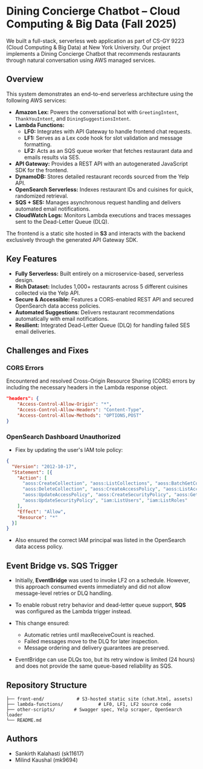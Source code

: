 # Dining Concierge Chatbot – Cloud Computing & Big Data (Fall 2025)

We built a full-stack, serverless web application as part of CS-GY 9223 (Cloud Computing & Big Data) at New York University. Our project implements a Dining Concierge Chatbot that recommends restaurants through natural conversation using AWS managed services.

## Overview

This system demonstrates an end-to-end serverless architecture using the following AWS services:

* **Amazon Lex:** Powers the conversational bot with `GreetingIntent`, `ThankYouIntent`, and `DiningSuggestionsIntent`.
* **Lambda Functions:**
    * **LF0:** Integrates with API Gateway to handle frontend chat requests.
    * **LF1:** Serves as a Lex code hook for slot validation and message formatting.
    * **LF2:** Acts as an SQS queue worker that fetches restaurant data and emails results via SES.
* **API Gateway:** Provides a REST API with an autogenerated JavaScript SDK for the frontend.
* **DynamoDB:** Stores detailed restaurant records sourced from the Yelp API.
* **OpenSearch Serverless:** Indexes restaurant IDs and cuisines for quick, randomized retrieval.
* **SQS + SES:** Manages asynchronous request handling and delivers automated email notifications.
* **CloudWatch Logs:** Monitors Lambda executions and traces messages sent to the Dead-Letter Queue (DLQ).

The frontend is a static site hosted in **S3** and interacts with the backend exclusively through the generated API Gateway SDK.



## Key Features

* **Fully Serverless:** Built entirely on a microservice-based, serverless design.
* **Rich Dataset:** Includes 1,000+ restaurants across 5 different cuisines collected via the Yelp API.
* **Secure & Accessible:** Features a CORS-enabled REST API and secured OpenSearch data access policies.
* **Automated Suggestions:** Delivers restaurant recommendations automatically with email notifications.
* **Resilient:** Integrated Dead-Letter Queue (DLQ) for handling failed SES email deliveries.

## Challenges and Fixes

### CORS Errors

Encountered and resolved Cross-Origin Resource Sharing (CORS) errors by including the necessary headers in the Lambda response object.

```json
"headers": {
    "Access-Control-Allow-Origin": "*",
    "Access-Control-Allow-Headers": "Content-Type",
    "Access-Control-Allow-Methods": "OPTIONS,POST"
}
```
### OpenSearch Dashboard Unauthorized

* Fiex by updating the user's IAM tole policy:

```json
{
  "Version": "2012-10-17",
  "Statement": [{
    "Action": [
      "aoss:CreateCollection", "aoss:ListCollections", "aoss:BatchGetCollection",
      "aoss:DeleteCollection", "aoss:CreateAccessPolicy", "aoss:ListAccessPolicies",
      "aoss:UpdateAccessPolicy", "aoss:CreateSecurityPolicy", "aoss:GetSecurityPolicy",
      "aoss:UpdateSecurityPolicy", "iam:ListUsers", "iam:ListRoles"
    ],
    "Effect": "Allow",
    "Resource": "*"
  }]
}
```

* Also ensured the correct IAM principal was listed in the OpenSearch data access policy.

## Event Bridge vs. SQS Trigger

* Initially, **EventBridge** was used to invoke LF2 on a schedule. However, this approach consumed events immediately and did not allow message-level retries or DLQ handling.
* To enable robust retry behavior and dead-letter queue support, **SQS** was configured as the Lambda trigger instead.
* This change ensured:
  * Automatic retries until maxReceiveCount is reached.
  * Failed messages move to the DLQ for later inspection.
  * Message ordering and delivery guarantees are preserved.

* EventBridge can use DLQs too, but its retry window is limited (24 hours) and does not provide the same queue-based reliability as SQS.

## Repository Structure 
```
├── front-end/            # S3-hosted static site (chat.html, assets)
├── lambda-functions/             # LF0, LF1, LF2 source code
├── other-scripts/       # Swagger spec, Yelp scraper, OpenSearch loader         
└── README.md
```

## Authors

* Sankirth Kalahasti (sk11617)
* Milind Kaushal (mk9694)

